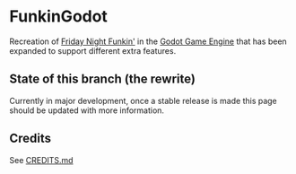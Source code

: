 # FunkinGodot

Recreation of [Friday Night Funkin'](https://www.newgrounds.com/portal/view/770371) in the [Godot Game Engine](https://godotengine.org) that has been expanded to support different extra features.

## State of this branch (the rewrite)

Currently in major development, once a stable release is made this page should be updated with more information.

## Credits

See [CREDITS.md](CREDITS.md)